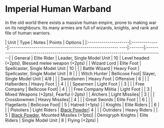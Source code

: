 # Imperial Human Warband
In the old world there exists a massive human empire, prone to making war on its neighbours. Its many armies are full of wizards, knights, and rank and file of human warriors.

| Unit                 | Type          | Notes                                                       | Points | Options                                                                               |
|:---------------------|:--------------|:------------------------------------------------------- ----|:-------|:--------------------------------------------------------------------------------------|
| General              | Elite Rider   | Leader, Single Model Unit                                   | 10     | Level headed (+2pts), Blessed melee weapon (+2pts)                                    |
| Wizard Lord          | Elite Foot    | Spellcaster, Single Model Unit                              | 10     |                                                                                       |
| Battle Wizard        | Heavy Foot    | Spellcaster, Single Model Unit                              | 8      |                                                                                       |
| Witch Hunter         | Bellicose Foot| Slayer, Single Model Unit                                   | 4/8    |                                                                                       |
| Swordsmen            | Heavy Foot    | Offensive                                                   | 6      |                                                                                       |
| Halberders           | Heavy Foot    |                                                             | 4      |                                                                                       |
| Spearmen             | Light Foot    |                                                             | 3      |                                                                                       |
| Free Company         | Bellicose Foot|                                                             | 4      |                                                                                       |
| Free Company Militia | Light Foot    |                                                             | 3      | Mixed Weapons (+2pts), Fearful (-2pts)                                                |
| Archers              | Light Missiles|                                                             | 3      |                                                                                       |
| Crossbowmen          | Heavy Missiles|                                                             | 4      |                                                                                       |
| Great Swords         | Elite Foot    |                                                             | 6      |                                                                                       |
| Flagellants          | Bellicose Foot|                                                             | 5      | Hatred (+1pts)                                                                        |
| Knights              | Elite Riders  |                                                             | 6      |                                                                                       |
| Pistoliers           | Light Riders  | [Black Powder](Fantastical%20Rules.mkd#black-powder-weapons)| 4      |                                                                                       |
| Outriders            | Heavy Riders  |                                                             | 5      | [Black Powder](Fantastical%20Rules.mkd#black-powder-weapons), Mounted Missiles (+1pts)|
| Demigryph Knights    | Elite Riders  | Single Model Unit                                           | 8      | Flying (+2pts)                                                                        |
